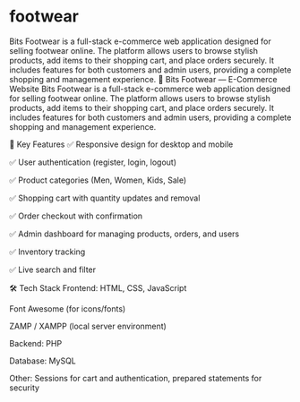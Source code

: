 # footwear
Bits Footwear is a full-stack e-commerce web application designed for selling footwear online. The platform allows users to browse stylish products, add items to their shopping cart, and place orders securely. It includes features for both customers and admin users, providing a complete shopping and management experience.
🛒 Bits Footwear — E-Commerce Website
Bits Footwear is a full-stack e-commerce web application designed for selling footwear online. The platform allows users to browse stylish products, add items to their shopping cart, and place orders securely. It includes features for both customers and admin users, providing a complete shopping and management experience.

🌟 Key Features
✅ Responsive design for desktop and mobile

✅ User authentication (register, login, logout)

✅ Product categories (Men, Women, Kids, Sale)

✅ Shopping cart with quantity updates and removal

✅ Order checkout with confirmation

✅ Admin dashboard for managing products, orders, and users

✅ Inventory tracking

✅ Live search and filter

🛠 Tech Stack
Frontend: HTML, CSS, JavaScript

Font Awesome (for icons/fonts)

ZAMP / XAMPP (local server environment)

Backend: PHP

Database: MySQL

Other: Sessions for cart and authentication, prepared statements for security
